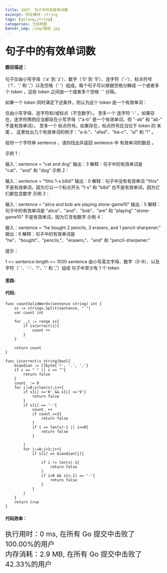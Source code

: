 ```yaml
---
title: 2047. 句子中的有效单词数
excerpt: 所在模块：string
tags: [golang,string]
categories: 力扣刷题
banner_img: /img/壁纸.jpg
---
```


### <font size=6px>句子中的有效单词数</font>

#### 题目描述：

句子仅由小写字母（'a' 到 'z'）、数字（'0' 到 '9'）、连字符（'-'）、标点符号（'!'、'.' 和 ','）以及空格（' '）组成。每个句子可以根据空格分解成 一个或者多个 token ，这些 token 之间由一个或者多个空格 ' ' 分隔。

如果一个 token 同时满足下述条件，则认为这个 token 是一个有效单词：

仅由小写字母、连字符和/或标点（不含数字）。
至多一个 连字符 '-' 。如果存在，连字符两侧应当都存在小写字母（"a-b" 是一个有效单词，但 "-ab" 和 "ab-" 不是有效单词）。
至多一个 标点符号。如果存在，标点符号应当位于 token 的 末尾 。
这里给出几个有效单词的例子："a-b."、"afad"、"ba-c"、"a!" 和 "!" 。

给你一个字符串 sentence ，请你找出并返回 sentence 中 有效单词的数目 。

 

示例 1：

输入：sentence = "cat and  dog"
输出：3
解释：句子中的有效单词是 "cat"、"and" 和 "dog"
示例 2：

输入：sentence = "!this  1-s b8d!"
输出：0
解释：句子中没有有效单词
"!this" 不是有效单词，因为它以一个标点开头
"1-s" 和 "b8d" 也不是有效单词，因为它们都包含数字
示例 3：

输入：sentence = "alice and  bob are playing stone-game10"
输出：5
解释：句子中的有效单词是 "alice"、"and"、"bob"、"are" 和 "playing"
"stone-game10" 不是有效单词，因为它含有数字
示例 4：

输入：sentence = "he bought 2 pencils, 3 erasers, and 1  pencil-sharpener."
输出：6
解释：句子中的有效单词是 "he"、"bought"、"pencils,"、"erasers,"、"and" 和 "pencil-sharpener."


提示：

1 <= sentence.length <= 1000
sentence 由小写英文字母、数字（0-9）、以及字符（' '、'-'、'!'、'.' 和 ','）组成
句子中至少有 1 个 token

#### 思路:

#### 代码:

```golang
func countValidWords(sentence string) int {
    ss := strings.Split(sentence, " ")
    var count int
    
    for _,i := range ss{
        if iscorrect(i){
            count ++
        }
    }

    return count
}   

func iscorrect(s string)bool{
    biaodian := []byte{'!', '.', ','}
    if s == " " || s == ""{
        return false
    } 
    count_ := 0
    for i:=0;i<len(s);i++{
        if s[i] >='0' && s[i] <='9'{
            return false
        }
        if s[i] == '-'{
            count_ ++
            if count_>=2{
                return false
            }
            if i == len(s)-1 || i==0{
                return false
            }
            
        }
        for j:=0;j<3;j++{
            if s[i] == biaodian[j]{
                
                if i != len(s)-1{
                    return false
                }
                if i>0 && s[i-1] == '-'{
                    return false
                }
            }
        }
    }
    return true
}
```

#### 代码效率：

<p class="note note-primary"; style="font-size:22px">
   执行用时：0 ms, 在所有 Go 提交中击败了100.00%的用户<br>
   内存消耗：2.9 MB, 在所有 Go 提交中击败了42.33%的用户
</p>

